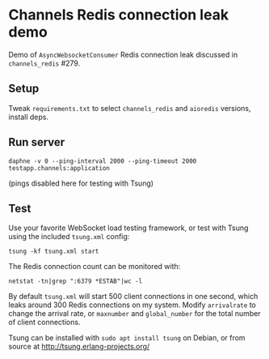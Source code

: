 # Channels Redis connection leak demo

Demo of `AsyncWebsocketConsumer` Redis connection leak discussed in `channels_redis` #279.

## Setup

Tweak `requirements.txt` to select `channels_redis` and `aioredis` versions, install deps.

## Run server

`daphne -v 0 --ping-interval 2000 --ping-timeout 2000 testapp.channels:application`

(pings disabled here for testing with Tsung)

## Test

Use your favorite WebSocket load testing framework, or test with Tsung using the included `tsung.xml` config:

`tsung -kf tsung.xml start`

The Redis connection count can be monitored with:

`netstat -tn|grep ":6379 *ESTAB"|wc -l`

By default `tsung.xml` will start 500 client connections in one second, which leaks around 300 Redis connections on my system. Modify `arrivalrate` to change the arrival rate, or `maxnumber` and `global_number` for the total number of client connections.

Tsung can be installed with `sudo apt install tsung` on Debian, or from source at http://tsung.erlang-projects.org/
